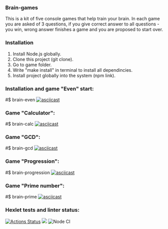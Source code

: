 ### Brain-games

This is a kit of five console games that help train your brain. In each game you are asked of 3 questions, if you give correct answer to all questions - you win, wrong answer finishes a game and you are proposed to start over.

### Installation

1. Install Node.js globally.
2. Clone this project (git clone).
3. Go to game folder.
4. Write "make install" in terminal to install all dependincies.
5. Install project globally into the system (npm link).

### Installation and game "Even" start:
#$ brain-even
[![asciicast](https://asciinema.org/a/IKILYR1eC8R4YOWuRo7ystKbQ.svg)](https://asciinema.org/a/IKILYR1eC8R4YOWuRo7ystKbQ)

### Game "Calculator":
#$ brain-calc
[![asciicast](https://asciinema.org/a/q0xD03zp0czYKzU0ZX4C8hDQP.svg)](https://asciinema.org/a/q0xD03zp0czYKzU0ZX4C8hDQP)

### Game "GCD":
#$ brain-gcd
[![asciicast](https://asciinema.org/a/hFgmVJuT0duvSbgGJvZ0EcIjs.svg)](https://asciinema.org/a/hFgmVJuT0duvSbgGJvZ0EcIjs)

### Game "Progression":
#$ brain-progression
[![asciicast](https://asciinema.org/a/TxXlGQVuZKjPNJt6DV36PzFP9.svg)](https://asciinema.org/a/TxXlGQVuZKjPNJt6DV36PzFP9)

### Game "Prime number":
#$ brain-prime
[![asciicast](https://asciinema.org/a/sxHE6sLO5nkiQNR6ZV38GgGW8.svg)](https://asciinema.org/a/sxHE6sLO5nkiQNR6ZV38GgGW8)

### Hexlet tests and linter status:
[![Actions Status](https://github.com/Viltorn/frontend-project-lvl1/workflows/hexlet-check/badge.svg)](https://github.com/Viltorn/frontend-project-lvl1/actions)
<a href="https://codeclimate.com/github/codeclimate/codeclimate/maintainability"><img src="https://api.codeclimate.com/v1/badges/a99a88d28ad37a79dbf6/maintainability" /></a>
![Node CI](https://github.com/Viltorn/frontend-project-lvl1/actions/workflows/nodejs.yml/badge.svg)
